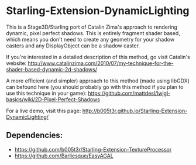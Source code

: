 Starling-Extension-DynamicLighting
==================================

This is a Stage3D/Starling port of Catalin Zima's approach to rendering dynamic, pixel perfect shadows. This is entirely fragment shader based, which means you don't need to create any geometry for your shadow casters and any DisplayObject can be a shadow caster.

If you're interested in a detailed description of this method, go visit Catalin's website: http://www.catalinzima.com/2010/07/my-technique-for-the-shader-based-dynamic-2d-shadows/

A more efficient (and simpler) approach to this method (made using libGDX) can befound here (you should probably go with this method if you plan to use this technique in your game): https://github.com/mattdesl/lwjgl-basics/wiki/2D-Pixel-Perfect-Shadows

For a live demo, visit this page: http://b005t3r.github.io/Starling-Extension-DynamicLighting/

Dependencies:
-------------
- https://github.com/b005t3r/Starling-Extension-TextureProcessor
- https://github.com/Barliesque/EasyAGAL
